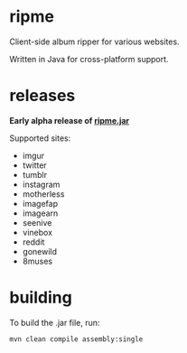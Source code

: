 ripme
=====

Client-side album ripper for various websites.

Written in Java for cross-platform support.

releases
========

**Early alpha release of [ripme.jar](http://rarchives.com/ripme.jar)**

Supported sites:
* imgur
* twitter
* tumblr
* instagram
* motherless
* imagefap
* imagearn
* seenive
* vinebox
* reddit
* gonewild
* 8muses

building
========

To build the .jar file, run:

```bash
mvn clean compile assembly:single
```
